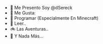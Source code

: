- 👋 Me Presento Soy @dSereck
- 👀 Me Gusta:
- 🌱 Programar (Especialmente En Minecraft)
- 📖 Leer..
- 🚲 Las Aventuras.. 
- 💫 Y Nada Más...

<!---
dSereck/dSereck is a ✨ special ✨ repository because its `README.md` (this file) appears on your GitHub profile.
You can click the Preview link to take a look at your changes.
--->
